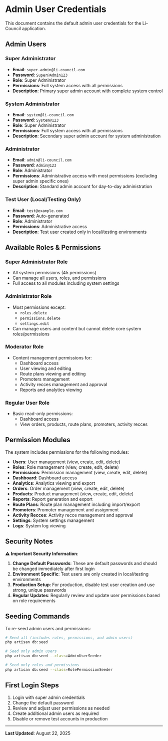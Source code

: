 # Admin User Credentials

This document contains the default admin user credentials for the Li-Council application.

## Admin Users

### Super Administrator
- **Email**: `super.admin@li-council.com`
- **Password**: `Super@Admin123`
- **Role**: Super Administrator
- **Permissions**: Full system access with all permissions
- **Description**: Primary super admin account with complete system control

### System Administrator  
- **Email**: `system@li-council.com`
- **Password**: `System@123`
- **Role**: Super Administrator
- **Permissions**: Full system access with all permissions
- **Description**: Secondary super admin account for system administration

### Administrator
- **Email**: `admin@li-council.com`
- **Password**: `Admin@123`
- **Role**: Administrator
- **Permissions**: Administrative access with most permissions (excluding super admin specific ones)
- **Description**: Standard admin account for day-to-day administration

### Test User (Local/Testing Only)
- **Email**: `test@example.com`
- **Password**: Auto-generated
- **Role**: Administrator
- **Permissions**: Administrative access
- **Description**: Test user created only in local/testing environments

## Available Roles & Permissions

### Super Administrator Role
- All system permissions (45 permissions)
- Can manage all users, roles, and permissions
- Full access to all modules including system settings

### Administrator Role
- Most permissions except:
  - `roles.delete`
  - `permissions.delete` 
  - `settings.edit`
- Can manage users and content but cannot delete core system roles/permissions

### Moderator Role
- Content management permissions for:
  - Dashboard access
  - User viewing and editing
  - Route plans viewing and editing
  - Promoters management
  - Activity recces management and approval
  - Reports and analytics viewing

### Regular User Role
- Basic read-only permissions:
  - Dashboard access
  - View orders, products, route plans, promoters, activity recces

## Permission Modules

The system includes permissions for the following modules:
- **Users**: User management (view, create, edit, delete)
- **Roles**: Role management (view, create, edit, delete)
- **Permissions**: Permission management (view, create, edit, delete)
- **Dashboard**: Dashboard access
- **Analytics**: Analytics viewing and export
- **Orders**: Order management (view, create, edit, delete)
- **Products**: Product management (view, create, edit, delete)
- **Reports**: Report generation and export
- **Route Plans**: Route plan management including import/export
- **Promoters**: Promoter management and assignment
- **Activity Recces**: Activity recce management and approval
- **Settings**: System settings management
- **Logs**: System log viewing

## Security Notes

⚠️ **Important Security Information**:

1. **Change Default Passwords**: These are default passwords and should be changed immediately after first login
2. **Environment Specific**: Test users are only created in local/testing environments
3. **Production Setup**: For production, disable test user creation and use strong, unique passwords
4. **Regular Updates**: Regularly review and update user permissions based on role requirements

## Seeding Commands

To re-seed admin users and permissions:

```bash
# Seed all (includes roles, permissions, and admin users)
php artisan db:seed

# Seed only admin users
php artisan db:seed --class=AdminUserSeeder

# Seed only roles and permissions
php artisan db:seed --class=RolePermissionSeeder
```

## First Login Steps

1. Login with super admin credentials
2. Change the default password
3. Review and adjust user permissions as needed
4. Create additional admin users as required
5. Disable or remove test accounts in production

---

**Last Updated**: August 22, 2025
